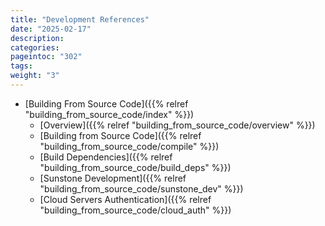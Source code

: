 ```yaml
---
title: "Development References"
date: "2025-02-17"
description:
categories:
pageintoc: "302"
tags:
weight: "3"
---
```


<a id="development-references"></a>

<!--# Development References -->

* [Building From Source Code]({{% relref "building_from_source_code/index" %}})
  * [Overview]({{% relref "building_from_source_code/overview" %}})
  * [Building from Source Code]({{% relref "building_from_source_code/compile" %}})
  * [Build Dependencies]({{% relref "building_from_source_code/build_deps" %}})
  * [Sunstone Development]({{% relref "building_from_source_code/sunstone_dev" %}})
  * [Cloud Servers Authentication]({{% relref "building_from_source_code/cloud_auth" %}})
